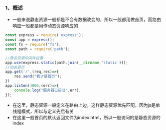 ### 1、概述
+ 一般来说静态资源一般都是不会有数据改变的，所以一般都用做首页，而路由响应一般都是用作动态资源响应的
```js
const express = require('express');
const app = express();
const fs = require("fs");
const path = require('path');

//静态资源中间件设置
app.use(express.static(path.join(__dirname,'static')));
//动态首页
app.get('/',(req,res)=>{
    res.send("我才是首页");
})
app.listen(4000,(err)=>{
    console.log("服务器已启动",err);
});
```
+ 在这里，静态资源一般定义在路由上边，这样静态资源优先匹配，因为js是单线程模式，所以与定义先后有关
+ 在这里一般首页的默认返回文件为index.html，所以一般访问的是静态资源的index